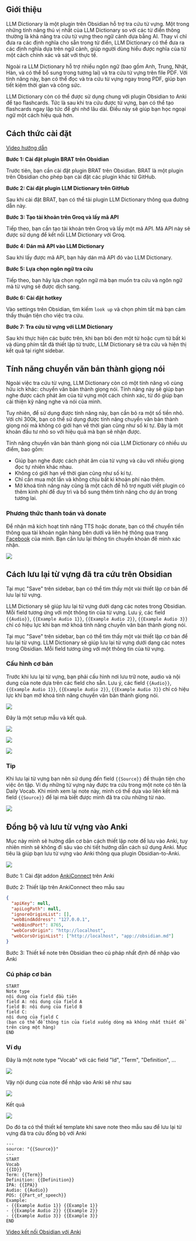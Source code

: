 ## Giới thiệu

LLM Dictionary là một plugin trên Obsidian hỗ trợ tra cứu từ vựng. Một trong những tính năng thú vị nhất của LLM Dictionary so với các từ điển thông thường là khả năng tra cứu từ vựng theo ngữ cảnh dựa bằng AI. Thay vì chỉ đưa ra các định nghĩa cho sẵn trong từ điển, LLM Dictionary có thể đưa ra các định nghĩa dựa trên ngữ cảnh, giúp người dùng hiểu được nghĩa của từ một cách chính xác và sát với thực tế.

Ngoài ra LLM Dictionary hỗ trợ nhiều ngôn ngữ (bao gồm Anh, Trung, Nhật, Hàn, và có thể bổ sung trong tương lai) và tra cứu từ vựng trên file PDF. Với tính năng này, bạn có thể đọc và tra cứu từ vựng ngay trong PDF, giúp bạn tiết kiệm thời gian và công sức.

LLM Dictionary còn có thể được sử dụng chung với plugin Obsidian to Anki để tạo flashcards. Tức là sau khi tra cứu được từ vựng, bạn có thể tạo flashcards ngay lập tức để ghi nhớ lâu dài. Điều này sẽ giúp bạn học ngoại ngữ một cách hiệu quả hơn.

## Cách thức cài đặt

[Video hướng dẫn](https://youtu.be/BYW3WAPD9Eg)

**Bước 1: Cài đặt plugin BRAT trên Obsidian**

Trước tiên, bạn cần cài đặt plugin BRAT trên Obsidian. BRAT là một plugin trên Obsidian cho phép bạn cài đặt các plugin khác từ GitHub.

**Bước 2: Cài đặt plugin LLM Dictionary trên GitHub**

Sau khi cài đặt BRAT, bạn có thể tải plugin LLM Dictionary thông qua đường dẫn này.

**Bước 3: Tạo tài khoản trên Groq và lấy mã API**

Tiếp theo, bạn cần tạo tài khoản trên Groq và lấy một mã API. Mã API này sẽ được sử dụng để kết nối LLM Dictionary với Groq.

**Bước 4: Dán mã API vào LLM Dictionary**

Sau khi lấy được mã API, bạn hãy dán mã API đó vào LLM Dictionary.

**Bước 5: Lựa chọn ngôn ngữ tra cứu**

Tiếp theo, bạn hãy lựa chọn ngôn ngữ mà bạn muốn tra cứu và ngôn ngữ mà từ vựng sẽ được dịch sang.

**Bước 6: Cài đặt hotkey**

Vào settings trên Obsidian, tìm kiếm `look up` và chọn phím tắt mà bạn cảm thấy thuận tiện cho việc tra cứu.

**Bước 7: Tra cứu từ vựng với LLM Dictionary**

Sau khi thực hiện các bước trên, khi bạn bôi đen một từ hoặc cụm từ bất kì và dùng phím tắt đã thiết lập từ trước, LLM Dictionary sẽ tra cứu và hiện thị kết quả tại right sidebar.

## Tính năng chuyển văn bản thành giọng nói

Ngoài việc tra cứu từ vựng, LLM Dictionary còn có một tính năng vô cùng hữu ích khác: chuyển văn bản thành giọng nói. Tính năng này sẽ giúp bạn nghe được cách phát âm của từ vựng một cách chính xác, từ đó giúp bạn cải thiện kỹ năng nghe và nói của mình.

Tuy nhiên, để sử dụng được tính năng này, bạn cần bỏ ra một số tiền nhỏ. Với chỉ 300k, bạn có thể sử dụng được tính năng chuyển văn bản thành giọng nói mà không có giới hạn về thời gian cũng như số kí tự. Đây là một khoản đầu tư nhỏ so với hiệu quả mà bạn sẽ nhận được.

Tính năng chuyển văn bản thành giọng nói của LLM Dictionary có nhiều ưu điểm, bao gồm:

- Giúp bạn nghe được cách phát âm của từ vựng và câu với nhiều giọng đọc tự nhiên khác nhau.
- Không có giới hạn về thời gian cũng như số kí tự.
- Chỉ cần mua một lần và không chịu bất kì khoản phí nào thêm.
- Mở khoá tính năng này cũng là một cách để hỗ trợ người viết plugin có thêm kinh phí để duy trì và bổ sung thêm tính năng cho dự án trong tương lai.

### Phương thức thanh toán và donate

Để nhận mã kích hoạt tính năng TTS hoặc donate, bạn có thể chuyển tiền thông qua tài khoản ngân hàng bên dưới và liên hệ thông qua trang [Facebook](https://www.facebook.com/profile.php?id=100093832307685) của mình. Bạn cần lưu lại thông tin chuyển khoản để mình xác nhận.

![](https://i.imgur.com/1fYoKyS.png)

## Cách lưu lại từ vựng đã tra cứu trên Obsidian

Tại mục "Save" trên sidebar, bạn có thể tìm thấy một vài thiết lập cơ bản để lưu lại từ vựng.

LLM Dictionary sẽ giúp lưu lại từ vựng dưới dạng các notes trong Obsidian. Mỗi field tương ứng với một thông tin của từ vựng. Lưu ý, các field `{{Audio}}`, `{{Example Audio 1}}`, `{{Example Audio 2}}`, `{{Example Audio 3}}` chỉ có hiệu lực khi bạn mở khoá tính năng chuyển văn bản thành giọng nói.

Tại mục "Save" trên sidebar, bạn có thể tìm thấy một vài thiết lập cơ bản để lưu lại từ vựng. LLM Dictionary sẽ giúp lưu lại từ vựng dưới dạng các notes trong Obsidian. Mỗi field tương ứng với một thông tin của từ vựng.

### Cấu hình cơ bản

Trước khi lưu lại từ vựng, bạn phải cấu hình nơi lưu trữ note, audio và nội dung của note dựa trên các field cho sẵn. Lưu ý, các field `{{Audio}}`, `{{Example Audio 1}}`, `{{Example Audio 2}}`, `{{Example Audio 3}}` chỉ có hiệu lực khi bạn mở khoá tính năng chuyển văn bản thành giọng nói.

![](https://i.imgur.com/NMYUaec.png)

Đây là một setup mẫu và kết quả.

![](https://i.imgur.com/D3IJtFP.png)

![](https://i.imgur.com/P5m9QLj.png)

![](https://i.imgur.com/jVTd9sr.png)

### Tip

Khi lưu lại từ vựng bạn nên sử dụng đến field `{{Source}}` để thuận tiện cho việc ôn tập. Ví dụ những từ vựng này được tra cứu trong một note có tên là Daily Vocab. Khi mình xem lại note này, mình có thể dựa vào liên kết mà field `{{Source}}` để lại mà biết được mình đã tra cứu những từ nào.

![](https://i.imgur.com/dFa3c97.png)

## Đồng bộ và lưu từ vựng vào Anki

Mục này mình sẽ hướng dẫn cơ bản cách thiết lập note để lưu vào Anki, tuy nhiên mình sẽ không đi sâu vào chi tiết hướng dẫn cách sử dụng Anki. Mục tiêu là giúp bạn lưu từ vựng vào Anki thông qua plugin Obsidian-to-Anki.

![](https://i.imgur.com/PJzhKZ6.png)

Bước 1: Cài đặt addon [AnkiConnect](https://ankiweb.net/shared/info/2055492159) trên Anki

Bước 2: Thiết lập trên AnkiConnect theo mẫu sau

```json
{
  "apiKey": null,
  "apiLogPath": null,
  "ignoreOriginList": [],
  "webBindAddress": "127.0.0.1",
  "webBindPort": 8765,
  "webCorsOrigin": "http://localhost",
  "webCorsOriginList": ["http://localhost", "app://obsidian.md"]
}
```

Bước 3: Thiết kế note trên Obsidian theo cú pháp nhất định để nhập vào Anki

### Cú pháp cơ bản

```
START
Note type
nội dung của field đầu tiên
field A: nội dung của field A
field B: nội dung của field B
field C:
nội dung của field C
(bạn có thể để thông tin của field xuống dòng mà không nhất thiết để trên cùng một hàng)
END
```

### Ví dụ

Đây là một note type "Vocab" với các field "Id", "Term", "Definition", ...

![](https://i.imgur.com/aKulpW5.png)

Vậy nội dung của note để nhập vào Anki sẽ như sau

![](https://i.imgur.com/ZRi7u2k.png)

Kết quả

![](https://i.imgur.com/KQXmkXd.png)

Do đó ta có thể thiết kế template khi save note theo mẫu sau để lưu lại từ vựng đã tra cứu đồng bộ với Anki

```
---
source: "{{Source}}"
---
START
Vocab
{{ID}}
Term: {{Term}}
Definition: {{Definition}}
IPA: {{IPA}}
Audio: {{Audio}}
POS: {{Part_of_speech}}
Example:
- {{Example Audio 1}} {{Example 1}}
- {{Example Audio 2}} {{Example 2}}
- {{Example Audio 3}} {{Example 3}}
END

```

[Video kết nối Obsidian với Anki](https://youtu.be/QSXhmcb2FME)
